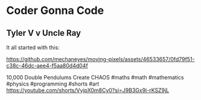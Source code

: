 # Coder Gonna Code

## Tyler V v Uncle Ray

It all started with this:

https://github.com/mechaneyes/moving-pixels/assets/46533657/0fd79f51-c38c-46dc-aee4-f5aa80d4d04f

10,000 Double Pendulums Create CHAOS #maths #math #mathematics #physics #programming #shorts #art
https://youtube.com/shorts/VyjpX0m8Cy0?si=J9B3Gx9i-rKSZ9jL

